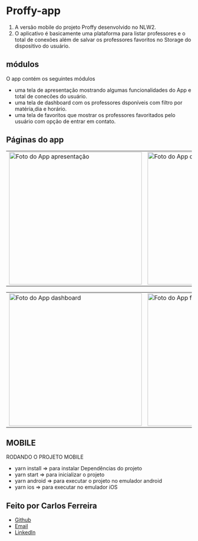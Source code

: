 # Proffy-app

1. A versão mobile do projeto Proffy desenvolvido no NLW2.
2. O aplicativo é basicamente uma plataforma para listar professores e o total de conexões além de salvar os professores favoritos no Storage do dispositivo do usuário.

## módulos

O app contém os seguintes módulos

- uma tela de apresentação mostrando algumas funcionalidades do App e total de conecões do usuário.
- uma tela de dashboard com os professores dsponíveis com filtro por matéria,dia e horário.
- uma tela de favoritos que mostrar os professores favoritados pelo usuário com opção de entrar em contato.

## Páginas do app

<table>
  <tr>
<td><img src="https://github.com/CarlosSTS/NLW2/blob/master/assets/presentation.png" alt="Foto do App apresentação" width="360" /></td>
<td><img src="https://github.com/CarlosSTS/NLW2/blob/master/assets/giveClasses.png" alt="Foto do App dar aulas" width="360" /></td>
</tr>
</table>

<table>
  <tr>
<td><img src="https://github.com/CarlosSTS/NLW2/blob/master/assets/dashboard.png" alt="Foto do App dashboard" width="360" /></td>
<td><img src="https://github.com/CarlosSTS/NLW2/blob/master/assets/favorites.png" alt="Foto do App favoritos" width="360" /></td>
</tr>
</table>

## MOBILE

RODANDO O PROJETO MOBILE

- yarn install => para instalar Dependências do projeto
- yarn start => para inicializar o projeto
- yarn android => para executar o projeto no emulador android
- yarn ios => para executar no emulador iOS

## Feito por Carlos Ferreira

- [Github](https://www.github.com/CarlosSTS)
- [Email](mailto://carlossts826@gmail.com)
- [LinkedIn](https://www.linkedin.com/in/carlos-ferreira-4b2ba219a/)
